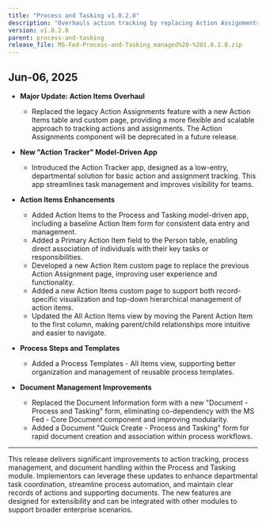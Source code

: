 ```yaml
---
title: "Process and Tasking v1.0.2.0"
description: "Overhauls action tracking by replacing Action Assignments with a new Action Items table and custom pages; adds the Action Tracker app, Primary Action Item support, improved views and templates, and modular document forms."
version: v1.0.2.0
parent: process-and-tasking
release_file: MS-Fed-Process-and-Tasking_managed%20-%201.0.2.0.zip
---
```


## Jun-06, 2025

- **Major Update: Action Items Overhaul**
	- Replaced the legacy Action Assignments feature with a new Action Items table and custom page, providing a more flexible and scalable approach to tracking actions and assignments. The Action Assignments component will be deprecated in a future release.

- **New "Action Tracker" Model-Driven App**
	- Introduced the Action Tracker app, designed as a low-entry, departmental solution for basic action and assignment tracking. This app streamlines task management and improves visibility for teams.

- **Action Items Enhancements**
	- Added Action Items to the Process and Tasking model-driven app, including a baseline Action Item form for consistent data entry and management.
	- Added a Primary Action Item field to the Person table, enabling direct association of individuals with their key tasks or responsibilities.
	- Developed a new Action Item custom page to replace the previous Action Assignment page, improving user experience and functionality.
	- Added a new Action Items custom page to support both record-specific visualization and top-down hierarchical management of action items.
	- Updated the All Action Items view by moving the Parent Action Item to the first column, making parent/child relationships more intuitive and easier to navigate.

- **Process Steps and Templates**
	- Added a Process Templates - All Items view, supporting better organization and management of reusable process templates.

- **Document Management Improvements**
	- Replaced the Document Information form with a new "Document - Process and Tasking" form, eliminating co-dependency with the MS Fed - Core Document component and improving modularity.
	- Added a Document "Quick Create - Process and Tasking" form for rapid document creation and association within process workflows.

---

This release delivers significant improvements to action tracking, process management, and document handling within the Process and Tasking module. Implementors can leverage these updates to enhance departmental task coordination, streamline process automation, and maintain clear records of actions and supporting documents. The new features are designed for extensibility and can be integrated with other modules to support broader enterprise scenarios.